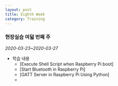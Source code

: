 ```yaml
---
layout: post
title: Eighth Week
category: Training
---
```

### 현장실습 여덟 번째 주
*2020-03-23~2020-03-27*

- 학습 내용
  - [Execute Shell Script when Raspberry Pi boot]
  - [Start Bluetooth in Raspberry Pi]
  - [GATT Server in Raspberry Pi Using Python]
  -
